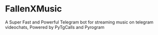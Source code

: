 # FallenXMusic
A Super Fast and Powerful Telegram bot for streaming music on telegram videochats, Powered by PyTgCalls and Pyrogram
